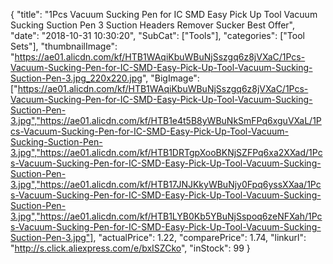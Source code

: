 {
	"title": "1Pcs Vacuum Sucking Pen for IC SMD Easy Pick Up Tool Vacuum Sucking Suction Pen 3 Suction Headers Remover Sucker Best Offer",
	"date": "2018-10-31 10:30:20",
	"SubCat": ["Tools"],
	"categories": ["Tool Sets"],
	"thumbnailImage": "https://ae01.alicdn.com/kf/HTB1WAqiKbuWBuNjSszgq6z8jVXaC/1Pcs-Vacuum-Sucking-Pen-for-IC-SMD-Easy-Pick-Up-Tool-Vacuum-Sucking-Suction-Pen-3.jpg_220x220.jpg",
	"BigImage": ["https://ae01.alicdn.com/kf/HTB1WAqiKbuWBuNjSszgq6z8jVXaC/1Pcs-Vacuum-Sucking-Pen-for-IC-SMD-Easy-Pick-Up-Tool-Vacuum-Sucking-Suction-Pen-3.jpg","https://ae01.alicdn.com/kf/HTB1e4t5B8yWBuNkSmFPq6xguVXaL/1Pcs-Vacuum-Sucking-Pen-for-IC-SMD-Easy-Pick-Up-Tool-Vacuum-Sucking-Suction-Pen-3.jpg","https://ae01.alicdn.com/kf/HTB1DRTgpXooBKNjSZFPq6xa2XXad/1Pcs-Vacuum-Sucking-Pen-for-IC-SMD-Easy-Pick-Up-Tool-Vacuum-Sucking-Suction-Pen-3.jpg","https://ae01.alicdn.com/kf/HTB17JNJKkyWBuNjy0Fpq6yssXXaa/1Pcs-Vacuum-Sucking-Pen-for-IC-SMD-Easy-Pick-Up-Tool-Vacuum-Sucking-Suction-Pen-3.jpg","https://ae01.alicdn.com/kf/HTB1LYB0Kb5YBuNjSspoq6zeNFXah/1Pcs-Vacuum-Sucking-Pen-for-IC-SMD-Easy-Pick-Up-Tool-Vacuum-Sucking-Suction-Pen-3.jpg"],
	"actualPrice": 1.22,
	"comparePrice": 1.74,
	"linkurl": "http://s.click.aliexpress.com/e/bxISZCko",
	"inStock": 99
}
